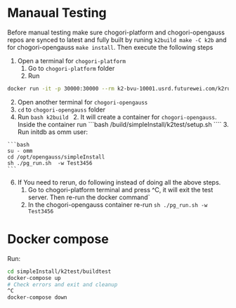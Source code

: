 Manaual Testing
==============
Before manual testing make sure chogori-platform and chogori-opengauss repos are synced to latest and
fully built by runing `k2build make -C k2b` and for chogori-opengauss `make install`. Then execute the following steps

1. Open a terminal for `chogori-platform`
    1. Go to `chogori-platform` folder
    2. Run
```bash
docker run -it -p 30000:30000 --rm k2-bvu-10001.usrd.futurewei.com/k2runner  run_k2_cluster.sh
```

2. Open another terminal for `chogori-opengauss`
  1. `cd` to `chogori-opengauss` folder
  2. Run
    ```bash
     k2build
    ```
    2. It will create a container for `chogori-opengauss`. Inside the container run
    ```bash
    /build/simpleInstall/k2test/setup.sh
    ````
    3. Run initdb as omm user:
    
    ```bash
    su - omm
    cd /opt/opengauss/simpleInstall
    sh ./pg_run.sh  -w Test3456 
    ```

6. If You need to rerun, do following instead of doing all the above steps.
   1. Go to chogori-platform terminal and press ^C, it will exit the test server.
 Then re-run the docker command`
   2. In the chogori-opengauss container re-run `sh ./pg_run.sh -w Test3456`

Docker compose
=============

Run:

```bash
cd simpleInstall/k2test/buildtest
docker-compose up
# Check errors and exit and cleanup
^C
docker-compose down

```
